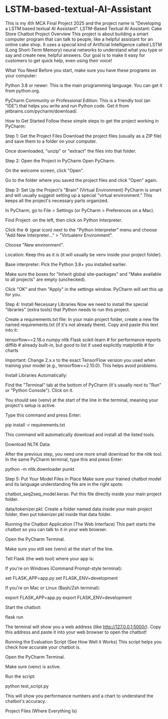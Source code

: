 # LSTM-based-textual-AI-Assistant
This is my 4th MCA Final Project 2025 and the project name is "Developing a LSTM based textual AI Assistant".
LSTM-Based Textual AI Assistant: Cake Store Chatbot
Project Overview
This project is about building a smart computer program that can talk to people, like a helpful assistant for an online cake shop. It uses a special kind of Artificial Intelligence called LSTM (Long Short-Term Memory) neural networks to understand what you type or say and create new, helpful answers. Our goal is to make it easy for customers to get quick help, even using their voice!

What You Need
Before you start, make sure you have these programs on your computer:

Python 3.8 or newer: This is the main programming language. You can get it from python.org.

PyCharm Community or Professional Edition: This is a friendly tool (an "IDE") that helps you write and run Python code. Get it from jetbrains.com/pycharm/download/.

How to Get Started
Follow these simple steps to get the project working in PyCharm:

Step 1: Get the Project Files
Download the project files (usually as a ZIP file) and save them to a folder on your computer.

Once downloaded, "unzip" or "extract" the files into that folder.

Step 2: Open the Project in PyCharm
Open PyCharm.

On the welcome screen, click "Open".

Go to the folder where you saved the project files and click "Open" again.

Step 3: Set Up the Project's "Brain" (Virtual Environment)
PyCharm is smart and will usually suggest setting up a special "virtual environment." This keeps all the project's necessary parts organized.

In PyCharm, go to File > Settings (or PyCharm > Preferences on a Mac).

Find Project:  on the left, then click on Python Interpreter.

Click the ⚙️ (gear icon) next to the "Python Interpreter" menu and choose "Add New Interpreter..." > "Virtualenv Environment".

Choose "New environment".

Location: Keep this as it is (it will usually be venv inside your project folder).

Base interpreter: Pick the Python 3.8+ you installed earlier.

Make sure the boxes for "Inherit global site-packages" and "Make available to all projects" are empty (unchecked).

Click "OK" and then "Apply" in the settings window. PyCharm will set this up for you.

Step 4: Install Necessary Libraries
Now we need to install the special "libraries" (extra tools) that Python needs to run this project.

Create a requirements.txt file: In your main project folder, create a new file named requirements.txt (if it's not already there). Copy and paste this text into it:

tensorflow==2.18.o
numpy
nltk
Flask
scikit-learn # for performance reports
difflib # already built-in, but good to list if used explicitly
matplotlib # for charts

Important: Change 2.x.x to the exact TensorFlow version you used when training your model (e.g., tensorflow==2.10.0). This helps avoid problems.

Install Libraries Automatically:

Find the "Terminal" tab at the bottom of PyCharm (it's usually next to "Run" or "Python Console"). Click on it.

You should see (venv) at the start of the line in the terminal, meaning your project's setup is active.

Type this command and press Enter:

pip install -r requirements.txt

This command will automatically download and install all the listed tools.

Download NLTK Data:

After the previous step, you need one more small download for the nltk tool. In the same PyCharm terminal, type this and press Enter:

python -m nltk.downloader punkt

Step 5: Put Your Model Files in Place
Make sure your trained chatbot model and its language understanding file are in the right spots:

chatbot_seq2seq_model.keras: Put this file directly inside your main project folder.

data/tokenizer.pkl: Create a folder named data inside your main project folder, then put tokenizer.pkl inside that data folder.

Running the Chatbot Application (The Web Interface)
This part starts the chatbot so you can talk to it in your web browser.

Open the PyCharm Terminal.

Make sure you still see (venv) at the start of the line.

Tell Flask (the web tool) where your app is:

If you're on Windows (Command Prompt-style terminal):

set FLASK_APP=app.py
set FLASK_ENV=development

If you're on Mac or Linux (Bash/Zsh terminal):

export FLASK_APP=app.py
export FLASK_ENV=development

Start the chatbot:

flask run

The terminal will show you a web address (like http://127.0.0.1:5000/). Copy this address and paste it into your web browser to open the chatbot!

Running the Evaluation Script (See How Well it Works)
This script helps you check how accurate your chatbot is.

Open the PyCharm Terminal.

Make sure (venv) is active.

Run the script:

python test_script.py

This will show you performance numbers and a chart to understand the chatbot's accuracy.

Project Files (Where Everything Is)



